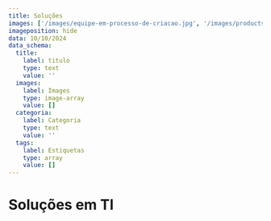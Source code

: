 ```yaml
---
title: Soluções
images: ['/images/equipe-em-processo-de-criacao.jpg', '/images/products/desenvolvimentoweb_horizontal.webp']
imageposition: hide
data: 10/10/2024
data_schema:
  title:
    label: titulo
    type: text
    value: ''
  images:
    label: Images
    type: image-array
    value: []
  categoria:
    label: Categoria
    type: text
    value: ''
  tags:
    label: Estiquetas
    type: array
    value: []
---
```


# Soluções em TI

<listcard title="Soluções"/>